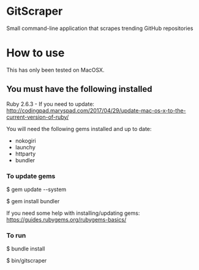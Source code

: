 # GitScraper
Small command-line application that scrapes trending GitHub repositories

# How to use
This has only been tested on MacOSX.
## You must have the following installed 
Ruby 2.6.3 - If you need to update: 
http://codingpad.maryspad.com/2017/04/29/update-mac-os-x-to-the-current-version-of-ruby/

You will need the following gems installed and up to date: 
- nokogiri
- launchy
- httparty
- bundler 

### To update gems 
$ gem update --system

$ gem install bundler

If you need some help with installing/updating gems: 
https://guides.rubygems.org/rubygems-basics/


### To run 
$ bundle install

$ bin/gitscraper
